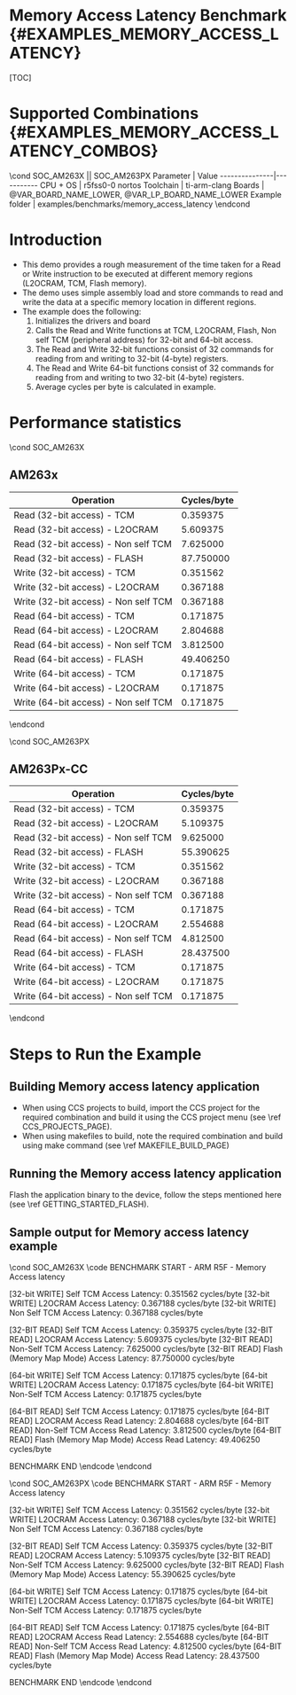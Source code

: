 # Memory Access Latency Benchmark {#EXAMPLES_MEMORY_ACCESS_LATENCY}

[TOC]

# Supported Combinations {#EXAMPLES_MEMORY_ACCESS_LATENCY_COMBOS}
\cond SOC_AM263X || SOC_AM263PX
 Parameter      | Value
 ---------------|-----------
 CPU + OS       | r5fss0-0 nortos
 Toolchain      | ti-arm-clang
 Boards         | @VAR_BOARD_NAME_LOWER, @VAR_LP_BOARD_NAME_LOWER
 Example folder | examples/benchmarks/memory_access_latency
\endcond

# Introduction

- This demo provides a rough measurement of the time taken for a Read or Write instruction to be executed at different memory regions (L2OCRAM, TCM, Flash memory).
- The demo uses simple assembly load and store commands to read and write the data at a specific memory location in different regions.
- The example does the following:
  1. Initializes the drivers and board
  2. Calls the Read and Write functions at TCM, L2OCRAM, Flash, Non self TCM (peripheral address) for 32-bit and 64-bit access.
  3. The Read and Write 32-bit functions consist of 32 commands for reading from and writing to 32-bit (4-byte) registers.
  4. The Read and Write 64-bit functions consist of 32 commands for reading from and writing to two 32-bit (4-byte) registers.
  5. Average cycles per byte is calculated in example.

# Performance statistics

\cond SOC_AM263X

## AM263x
Operation | Cycles/byte |
----------------|-----------|
Read (32-bit access) - TCM          |  0.359375 |
Read (32-bit access) - L2OCRAM      | 5.609375 |
Read (32-bit access) - Non self TCM | 7.625000 |
Read (32-bit access) - FLASH        | 87.750000 |
Write (32-bit access) - TCM          | 0.351562 |
Write (32-bit access) - L2OCRAM      | 0.367188 |
Write (32-bit access) - Non self TCM | 0.367188 |
Read (64-bit access) - TCM          | 0.171875 |
Read (64-bit access) - L2OCRAM      | 2.804688 |
Read (64-bit access) - Non self TCM | 3.812500 |
Read (64-bit access) - FLASH        | 49.406250 |
Write (64-bit access) - TCM          | 0.171875 |
Write (64-bit access) - L2OCRAM      | 0.171875 |
Write (64-bit access) - Non self TCM | 0.171875 |

\endcond

\cond SOC_AM263PX

## AM263Px-CC
Operation | Cycles/byte |
----------------|-----------|
Read (32-bit access) - TCM          | 0.359375 |
Read (32-bit access) - L2OCRAM      | 5.109375 |
Read (32-bit access) - Non self TCM | 9.625000 |
Read (32-bit access) - FLASH        | 55.390625 |
Write (32-bit access) - TCM          | 0.351562 |
Write (32-bit access) - L2OCRAM      | 0.367188 |
Write (32-bit access) - Non self TCM | 0.367188 |
Read (64-bit access) - TCM          | 0.171875 |
Read (64-bit access) - L2OCRAM      | 2.554688 |
Read (64-bit access) - Non self TCM |  4.812500 |
Read (64-bit access) - FLASH        | 28.437500 |
Write (64-bit access) - TCM          | 0.171875 |
Write (64-bit access) - L2OCRAM      | 0.171875 |
Write (64-bit access) - Non self TCM | 0.171875 |

\endcond

# Steps to Run the Example

## Building Memory access latency application

- When using CCS projects to build, import the CCS project for the required combination
  and build it using the CCS project menu (see \ref CCS_PROJECTS_PAGE).
- When using makefiles to build, note the required combination and build using
  make command (see \ref MAKEFILE_BUILD_PAGE)

## Running the Memory access latency application

Flash the application binary to the device, follow the steps mentioned here
 (see \ref GETTING_STARTED_FLASH).

## Sample output for Memory access latency example

\cond SOC_AM263X
\code
BENCHMARK START - ARM R5F - Memory Access latency

[32-bit WRITE] Self TCM Access Latency: 0.351562 cycles/byte
[32-bit WRITE] L2OCRAM Access Latency: 0.367188 cycles/byte
[32-bit WRITE] Non Self TCM Access Latency: 0.367188 cycles/byte

[32-BIT READ] Self TCM Access Latency: 0.359375 cycles/byte
[32-BIT READ] L2OCRAM Access Latency: 5.609375 cycles/byte
[32-BIT READ] Non-Self TCM Access Latency: 7.625000 cycles/byte
[32-BIT READ] Flash (Memory Map Mode) Access Latency: 87.750000 cycles/byte

[64-bit WRITE] Self TCM Access Latency: 0.171875 cycles/byte
[64-bit WRITE] L2OCRAM Access Latency: 0.171875 cycles/byte
[64-bit WRITE] Non-Self TCM Access Latency: 0.171875 cycles/byte

[64-BIT READ] Self TCM Access Latency: 0.171875 cycles/byte
[64-BIT READ] L2OCRAM Access Read Latency: 2.804688 cycles/byte
[64-BIT READ] Non-Self TCM Access Read Latency: 3.812500 cycles/byte
[64-BIT READ] Flash (Memory Map Mode) Access Read Latency: 49.406250 cycles/byte

BENCHMARK END
\endcode
\endcond

\cond SOC_AM263PX
\code
BENCHMARK START - ARM R5F - Memory Access latency

[32-bit WRITE] Self TCM Access Latency: 0.351562 cycles/byte
[32-bit WRITE] L2OCRAM Access Latency: 0.367188 cycles/byte
[32-bit WRITE] Non Self TCM Access Latency: 0.367188 cycles/byte

[32-BIT READ] Self TCM Access Latency: 0.359375 cycles/byte
[32-BIT READ] L2OCRAM Access Latency: 5.109375 cycles/byte
[32-BIT READ] Non-Self TCM Access Latency: 9.625000 cycles/byte
[32-BIT READ] Flash (Memory Map Mode) Access Latency: 55.390625 cycles/byte

[64-bit WRITE] Self TCM Access Latency: 0.171875 cycles/byte
[64-bit WRITE] L2OCRAM Access Latency: 0.171875 cycles/byte
[64-bit WRITE] Non-Self TCM Access Latency: 0.171875 cycles/byte

[64-BIT READ] Self TCM Access Latency: 0.171875 cycles/byte
[64-BIT READ] L2OCRAM Access Read Latency: 2.554688 cycles/byte
[64-BIT READ] Non-Self TCM Access Read Latency: 4.812500 cycles/byte
[64-BIT READ] Flash (Memory Map Mode) Access Read Latency: 28.437500 cycles/byte

BENCHMARK END
\endcode
\endcond

